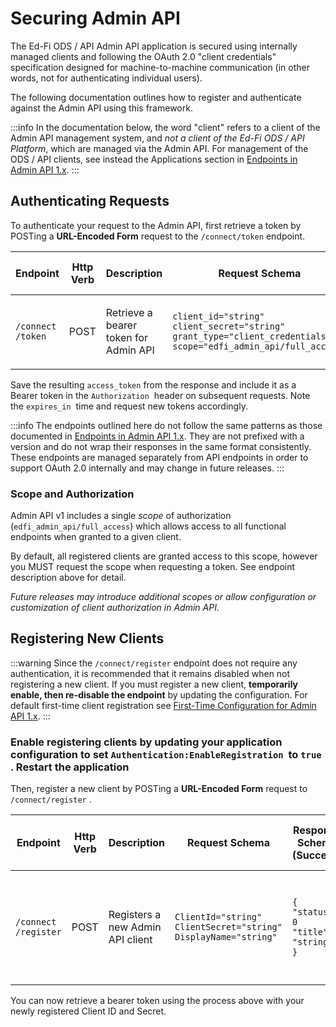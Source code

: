 # Securing Admin API

The Ed-Fi ODS / API Admin API application is secured using internally managed
clients and following the OAuth 2.0 "client credentials" specification designed
for machine-to-machine communication (in other words, not for authenticating
individual users).

The following documentation outlines how to register and authenticate against
the Admin API using this framework.

:::info
 In the documentation below, the word "client" refers to a client of the
 Admin API management system, and _not a client of the Ed-Fi ODS / API
 Platform_, which are managed via the Admin API. For management of the ODS / API
 clients, see instead the Applications section in [Endpoints in Admin API
 1.x](../technical-information/endpoints-in-admin-api-1x.md).
:::

## Authenticating Requests

To authenticate your request to the Admin API, first retrieve a token by POSTing
a **URL-Encoded Form** request to the `/connect/token` endpoint.

| Endpoint | Http Verb | Description | Request Schema | Response Schema (Success) | Response Schema (Error) |
| --- | --- | --- | --- | --- | --- |
| ```/connect```<br/>```/token``` | POST | Retrieve a bearer token for Admin API | ```client_id="string"```<br/>```client_secret="string"```<br/>```grant_type="client_credentials"``` <br/>```scope="edfi_admin_api/full_access"```|```{ "access_token": "string", "token_type": "Bearer", "expires_in": 0  }``` | ```{ "error": "string", "error_description": "string", "error_uri": "string"}``` |

Save the resulting `access_token` from the response and include it as a Bearer
token in the `Authorization`  header on subsequent requests. Note the
`expires_in`  time and request new tokens accordingly.

:::info
 The endpoints outlined here do not follow the same patterns as those
 documented in [Endpoints in Admin API
 1.x](../technical-information/endpoints-in-admin-api-1x.md). They are not
 prefixed with a version and do not wrap their responses in the same format
 consistently. These endpoints are managed separately from API endpoints in
 order to support OAuth 2.0 internally and may change in future releases.
:::

### Scope and Authorization

Admin API v1 includes a single _scope_ of authorization
(`edfi_admin_api/full_access`) which allows access to all functional endpoints
when granted to a given client.

By default, all registered clients are granted access to this scope, however you
MUST request the scope when requesting a token. See endpoint description above
for detail.

_Future releases may introduce additional scopes or allow configuration or
customization of client authorization in Admin API._

## Registering New Clients

:::warning
 Since the `/connect/register` endpoint does not require any
 authentication, it is recommended that it remains disabled when not registering
 a new client. If you must register a new client, **temporarily enable, then
 re-disable the endpoint** by updating the configuration. For default first-time
 client registration see [First-Time Configuration for Admin API
 1.x](admin-api-1.x/installation-for-odsapi-5x-6x/first-time-configuration-for-admin-api-1x.md).
 :::

### Enable registering clients by updating your application configuration to set `Authentication:EnableRegistration`  to `true` . Restart the application

Then, register a new client by POSTing a **URL-Encoded Form** request to
`/connect/register` .

| Endpoint | Http Verb | Description | Request Schema | Response Schema (Success) | Response Schema (Validation Error) | Response Schema (Error) |
| --- | --- | --- | --- | --- | --- | --- |
| ```/connect```<br/>```/register``` | POST | Registers a new Admin API client | ```ClientId="string"```<br/>```ClientSecret="string"```<br/>```DisplayName="string"``` | ```{ "status": 0      "title": "string" }``` | ```{    "status": 0,    "title": "string",    "errors": [      { "string": [ "string" ] }    ]  }``` | ```{    "status": 0,    "title": "string",    "errors": [ "string" ]  }``` |

You can now retrieve a bearer token using the process above with your newly
registered Client ID and Secret.
